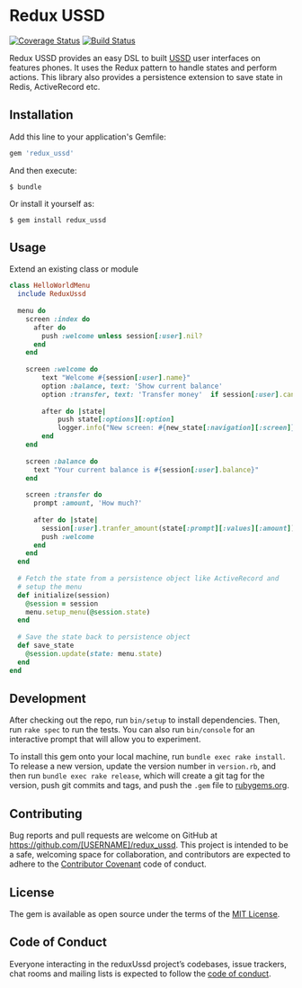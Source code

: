# Redux USSD

[![Coverage Status](https://coveralls.io/repos/github/DoctorsForMadagascar/redux_ussd/badge.svg?branch=master)](https://coveralls.io/github/DoctorsForMadagascar/redux_ussd?branch=master) [![Build Status](https://travis-ci.org/DoctorsForMadagascar/redux_ussd.svg?branch=master)](https://travis-ci.org/DoctorsForMadagascar/redux_ussd)


Redux USSD provides an easy DSL to built [USSD](https://en.wikipedia.org/wiki/Unstructured_Supplementary_Service_Data) user interfaces on features phones. It uses the Redux pattern to handle states and perform actions. This library also provides a persistence extension to save state in Redis, ActiveRecord etc.


## Installation

Add this line to your application's Gemfile:

```ruby
gem 'redux_ussd'
```

And then execute:

    $ bundle

Or install it yourself as:

    $ gem install redux_ussd

## Usage

Extend an existing class or module
```ruby
class HelloWorldMenu
  include ReduxUssd 
  
  menu do
    screen :index do
      after do
        push :welcome unless session[:user].nil? 
      end
    end
    
    screen :welcome do
        text "Welcome #{session[:user].name}"
        option :balance, text: 'Show current balance'
        option :transfer, text: 'Transfer money'  if session[:user].can_transfer_money?
        
        after do |state|
            push state[:options][:option]
            logger.info("New screen: #{new_state[:navigation][:screen]}")
        end
    end
    
    screen :balance do
      text "Your current balance is #{session[:user].balance}"
    end
    
    screen :transfer do
      prompt :amount, 'How much?'
      
      after do |state|
        session[:user].tranfer_amount(state[:prompt][:values][:amount])
        push :welcome
      end
    end
  end
  
  # Fetch the state from a persistence object like ActiveRecord and 
  # setup the menu
  def initialize(session)
    @session = session
    menu.setup_menu(@session.state)
  end
  
  # Save the state back to persistence object
  def save_state
    @session.update(state: menu.state)
  end
end
```

## Development

After checking out the repo, run `bin/setup` to install dependencies. Then, run `rake spec` to run the tests. You can also run `bin/console` for an interactive prompt that will allow you to experiment.

To install this gem onto your local machine, run `bundle exec rake install`. To release a new version, update the version number in `version.rb`, and then run `bundle exec rake release`, which will create a git tag for the version, push git commits and tags, and push the `.gem` file to [rubygems.org](https://rubygems.org).

## Contributing

Bug reports and pull requests are welcome on GitHub at https://github.com/[USERNAME]/redux_ussd. This project is intended to be a safe, welcoming space for collaboration, and contributors are expected to adhere to the [Contributor Covenant](http://contributor-covenant.org) code of conduct.

## License

The gem is available as open source under the terms of the [MIT License](https://opensource.org/licenses/MIT).

## Code of Conduct

Everyone interacting in the reduxUssd project’s codebases, issue trackers, chat rooms and mailing lists is expected to follow the [code of conduct](https://github.com/[USERNAME]/redux_ussd/blob/master/CODE_OF_CONDUCT.md).
